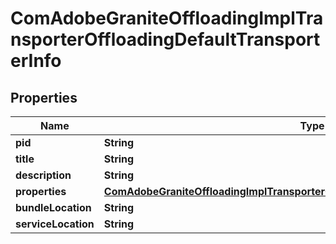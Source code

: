 

# ComAdobeGraniteOffloadingImplTransporterOffloadingDefaultTransporterInfo

## Properties

Name | Type | Description | Notes
------------ | ------------- | ------------- | -------------
**pid** | **String** |  |  [optional]
**title** | **String** |  |  [optional]
**description** | **String** |  |  [optional]
**properties** | [**ComAdobeGraniteOffloadingImplTransporterOffloadingDefaultTransporterProperties**](ComAdobeGraniteOffloadingImplTransporterOffloadingDefaultTransporterProperties.md) |  |  [optional]
**bundleLocation** | **String** |  |  [optional]
**serviceLocation** | **String** |  |  [optional]



